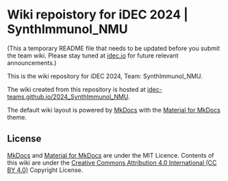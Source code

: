 # Wiki repoistory for iDEC 2024 | SynthImmunol_NMU

(This a temporary README file that needs to be updated before you submit the team wiki. Please stay tuned at [idec.io](https://idec.io) for future relevant announcements.)

This is the wiki repository for iDEC 2024, Team: SynthImmunol_NMU.

The wiki created from this repository is hosted at [idec-teams.github.io/2024_SynthImmunol_NMU](https://idec-teams.github.io/2024_SynthImmunol_NMU).

The default wiki layout is powered by [MkDocs](http://mkdocs.org) with the [Material for MkDocs](https://squidfunk.github.io/mkdocs-material/) theme.

## License

[MkDocs](http://mkdocs.org) and [Material for MkDocs](https://squidfunk.github.io/mkdocs-material/) are under the MIT Licence. Contents of this wiki are under the [Creative Commons Attribution 4.0 International (CC BY 4.0)](https://creativecommons.org/licenses/by/4.0/legalcode) Copyright License.
